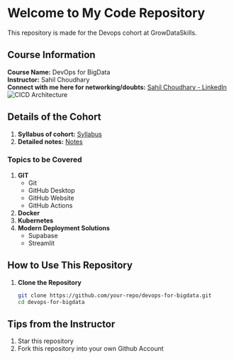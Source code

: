 # Welcome to My Code Repository

This repository is made for the Devops cohort at GrowDataSkills.

## Course Information

**Course Name:** DevOps for BigData  
**Instructor:** Sahil Choudhary  
**Connect with me here for networking/doubts:** [Sahil Choudhary - LinkedIn](https://www.linkedin.com/in/offiicialhksahil/)
![CICD Architecture](https://github.com/hksahil/DevOps-For-BigData-MASTERCODES/blob/main/Screenshot%202024-07-16%20at%203.25.18%20PM.png?raw=true)


## Details of the Cohort
1. **Syllabus of cohort:** [Syllabus](https://hksahil.notion.site/Syllabus-ad77970c93a54bac8bf4b73be2dafb77?pvs=4)
2. **Detailed notes:** [Notes](https://hksahil.notion.site/DevOps-Bootcamp-c485182b26764de0b87202aaab1ad8fc?pvs=4)

### Topics to be Covered

1. **GIT**
    - Git
    - GitHub Desktop
    - GitHub Website
    - GitHub Actions
2. **Docker**
3. **Kubernetes**
4. **Modern Deployment Solutions**
    - Supabase
    - Streamlit

## How to Use This Repository

1. **Clone the Repository**
   ```bash
   git clone https://github.com/your-repo/devops-for-bigdata.git
   cd devops-for-bigdata

## Tips from the Instructor
1. Star this repository
2. Fork this repository into your own Github Account

